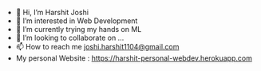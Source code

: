 - 👋 Hi, I’m Harshit Joshi
- 👀 I’m interested in Web Development  
- 🌱 I’m currently trying my hands on ML
- 💞️ I’m looking to collaborate on ...
- 📫 How to reach me joshi.harshit1104@gmail.com
- My personal Website : https://harshit-personal-webdev.herokuapp.com

<!---
harshitjoshi1104/harshitjoshi1104 is a ✨ special ✨ repository because its `README.md` (this file) appears on your GitHub profile.
You can click the Preview link to take a look at your changes.
--->
